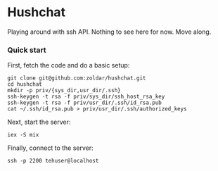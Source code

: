 Hushchat
========

Playing around with ssh API. Nothing to see here for now. Move along.

### Quick start

First, fetch the code and do a basic setup:

    git clone git@github.com:zoldar/hushchat.git
    cd hushchat
    mkdir -p priv/{sys_dir,usr_dir/.ssh}
    ssh-keygen -t rsa -f priv/sys_dir/ssh_host_rsa_key
    ssh-keygen -t rsa -f priv/usr_dir/.ssh/id_rsa.pub
    cat ~/.ssh/id_rsa.pub > priv/usr_dir/.ssh/authorized_keys

Next, start the server:

    iex -S mix

Finally, connect to the server:

    ssh -p 2200 tehuser@localhost
